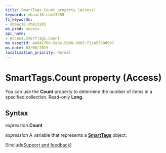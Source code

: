 ```yaml
---
title: SmartTags.Count property (Access)
keywords: vbaac10.chm13285
f1_keywords:
- vbaac10.chm13285
ms.prod: access
api_name:
- Access.SmartTags.Count
ms.assetid: 44841f66-5e6e-9b68-d865-f1245388d907
ms.date: 03/06/2019
localization_priority: Normal
---
```



# SmartTags.Count property (Access)

You can use the **Count** property to determine the number of items in a specified collection. Read-only **Long**.


## Syntax

_expression_.**Count**

_expression_ A variable that represents a **[SmartTags](Access.SmartTags.md)** object.



[!include[Support and feedback](~/includes/feedback-boilerplate.md)]